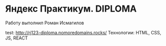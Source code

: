 # Яндекс Практикум. DIPLOMA
Работу выполнил Роман Исмагилов

test: http://rj123-diploma.nomoredomains.rocks/
Технологии: HTML, CSS, JS, REACT

